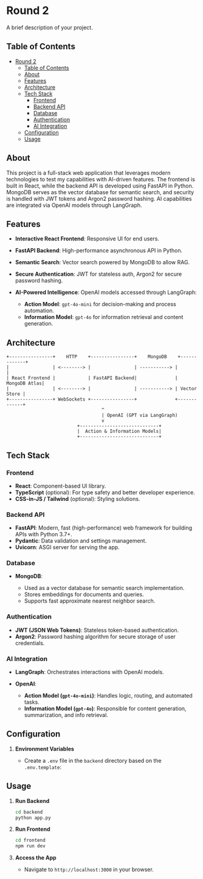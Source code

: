 # Round 2

A brief description of your project.

## Table of Contents

- [Round 2](#round-2)
  - [Table of Contents](#table-of-contents)
  - [About](#about)
  - [Features](#features)
  - [Architecture](#architecture)
  - [Tech Stack](#tech-stack)
    - [Frontend](#frontend)
    - [Backend API](#backend-api)
    - [Database](#database)
    - [Authentication](#authentication)
    - [AI Integration](#ai-integration)
  - [Configuration](#configuration)
  - [Usage](#usage)

## About

This project is a full-stack web application that leverages modern technologies to test my capabilities with AI-driven features. The frontend is built in React, while the backend API is developed using FastAPI in Python. MongoDB serves as the vector database for semantic search, and security is handled with JWT tokens and Argon2 password hashing. AI capabilities are integrated via OpenAI models through LangGraph.

## Features

* **Interactive React Frontend**: Responsive UI for end users.
* **FastAPI Backend**: High-performance asynchronous API in Python.
* **Semantic Search**: Vector search powered by MongoDB to allow RAG.
* **Secure Authentication**: JWT for stateless auth, Argon2 for secure password hashing.
* **AI-Powered Intelligence**: OpenAI models accessed through LangGraph:

  * **Action Model**: `gpt-4o-mini` for decision-making and process automation.
  * **Information Model**: `gpt-4o` for information retrieval and content generation.

## Architecture

```plaintext
+----------------+    HTTP    +----------------+    MongoDB    +-------------+
|                | <--------> |                | -----------> |              |
| React Frontend |            | FastAPI Backend|              | MongoDB Atlas|
|                | <--------> |                | -----------> | Vector Store |
+----------------+ WebSockets +----------------+              +-------------+
                                   ^
                                   | OpenAI (GPT via LangGraph)
                                   v
                          +-----------------------------+
                          |  Action & Information Models|
                          +-----------------------------+
```

## Tech Stack

### Frontend

* **React**: Component-based UI library.
* **TypeScript** (optional): For type safety and better developer experience.
* **CSS-in-JS / Tailwind** (optional): Styling solutions.

### Backend API

* **FastAPI**: Modern, fast (high-performance) web framework for building APIs with Python 3.7+.
* **Pydantic**: Data validation and settings management.
* **Uvicorn**: ASGI server for serving the app.

### Database

* **MongoDB**:

  * Used as a vector database for semantic search implementation.
  * Stores embeddings for documents and queries.
  * Supports fast approximate nearest neighbor search.

### Authentication

* **JWT (JSON Web Tokens)**: Stateless token-based authentication.
* **Argon2**: Password hashing algorithm for secure storage of user credentials.

### AI Integration

* **LangGraph**: Orchestrates interactions with OpenAI models.
* **OpenAI**:

  * **Action Model (`gpt-4o-mini`)**: Handles logic, routing, and automated tasks.
  * **Information Model (`gpt-4o`)**: Responsible for content generation, summarization, and info retrieval.

## Configuration

1. **Environment Variables**

   * Create a `.env` file in the `backend` directory based on the `.env.template`:

## Usage

1. **Run Backend**

   ```bash
   cd backend
   python app.py
   ```

2. **Run Frontend**

   ```bash
   cd frontend
   npm run dev
   ```

3. **Access the App**

   * Navigate to `http://localhost:3000` in your browser.

